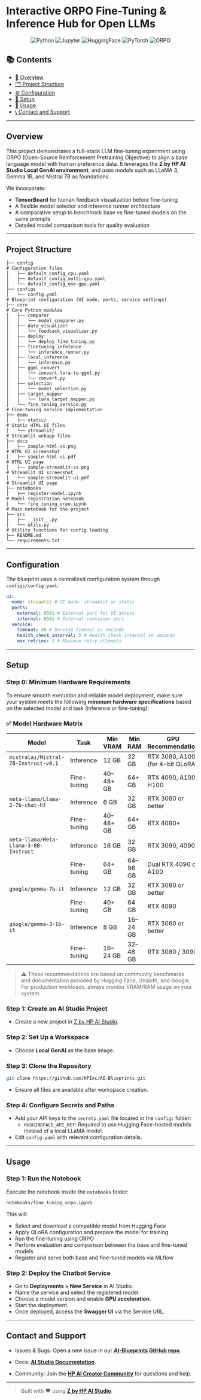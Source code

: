 # Interactive ORPO Fine-Tuning & Inference Hub for Open LLMs

<div align="center">

![Python](https://img.shields.io/badge/Python-3.10+-blue.svg?logo=python)
![Jupyter](https://img.shields.io/badge/Jupyter-supported-orange.svg?logo=jupyter)
![HuggingFace](https://img.shields.io/badge/Hugging--Face-model-yellow.svg?logo=huggingface)
![PyTorch](https://img.shields.io/badge/PyTorch-used-ee4c2c.svg?logo=pytorch)
![ORPO](https://img.shields.io/badge/ORPO-fine--tuning-lightblue.svg)

</div>

## 📚 Contents

- [🧠 Overview](#overview)
- [🗂 Project Structure](#project-structure)
- [⚙️ Configuration](#configuration)
- [🔧 Setup](#setup)
- [🚀 Usage](#usage)
- [📞 Contact and Support](#contact-and-support)

---

## Overview

This project demonstrates a full-stack LLM fine-tuning experiment using ORPO (Open-Source Reinforcement Pretraining Objective) to align a base language model with human preference data. It leverages the **Z by HP AI Studio Local GenAI environment**, and uses models such as LLaMA 3, Gemma 1B, and Mistral 7B as foundations.

We incorporate:

- **TensorBoard** for human feedback visualization before fine-tuning
- A flexible model selector and inference runner architecture
- A comparative setup to benchmark base vs fine-tuned models on the same prompts
- Detailed model comparison tools for quality evaluation

---

## Project Structure

```text
├── config                                                              # Configuration files
│   ├── default_config_cpu.yaml
│   ├── default_config_multi-gpu.yaml
│   └── default_config_one-gpu.yaml
├── configs
│   └── config.yaml                                                     # Blueprint configuration (UI mode, ports, service settings)
├── core                                                                # Core Python modules
│   ├── comparer
│   │   └── model_comparer.py
│   ├── data_visualizer
│   │   └── feedback_visualizer.py
│   ├── deploy
│   │   └── deploy_fine_tuning.py
│   ├── finetuning_inference
│   │   └── inference_runner.py
│   ├── local_inference
│   │   └── inference.py
│   ├── ggml_convert
│   │   └── convert-lora-to-ggml.py
│   │   └── convert.py
│   ├── selection
│   │   └── model_selection.py
│   ├── target_mapper
│   │   └── lora_target_mapper.py
│   └── fine_tuning_service.py                                          # Fine-tuning service implementation
├── demo
│   ├── static/                                                         # Static HTML UI files
│   └── streamlit/                                                      # Streamlit webapp files
├── docs
│   ├── sample-html-ss.png                                             # HTML UI screenshot
│   ├── sample-html-ui.pdf                                             # HTML UI page
│   ├── sample-streamlit-ss.png                                        # Streamlit UI screenshot
│   └── sample-streamlit-ui.pdf                                        # Streamlit UI page
├── notebooks
│   ├── register-model.ipynb                                           # Model registration notebook
│   └── fine_tuning_orpo.ipynb                                         # Main notebook for the project
├── src
│   ├── __init__.py
│   └── utils.py                                                        # Utility functions for config loading
├── README.md
└── requirements.txt
```

---

## Configuration

The blueprint uses a centralized configuration system through `configs/config.yaml`:

```yaml
ui:
  mode: streamlit # UI mode: streamlit or static
  ports:
    external: 8501 # External port for UI access
    internal: 8501 # Internal container port
  service:
    timeout: 30 # Service timeout in seconds
    health_check_interval: 5 # Health check interval in seconds
    max_retries: 3 # Maximum retry attempts
```

---

## Setup

### Step 0: Minimum Hardware Requirements

To ensure smooth execution and reliable model deployment, make sure your system meets the following **minimum hardware specifications** based on the selected model and task (inference or fine-tuning):

### ✅ Model Hardware Matrix

| **Model**                             | **Task**    | **Min VRAM** | **Min RAM** | **GPU Recommendation**           |
| ------------------------------------- | ----------- | ------------ | ----------- | -------------------------------- |
| `mistralai/Mistral-7B-Instruct-v0.1`  | Inference   | 12 GB        | 32 GB       | RTX 3080, A100 (for 4-bit QLoRA) |
|                                       | Fine-tuning | 40–48+ GB    | 64+ GB      | RTX 4090, A100, H100             |
| `meta-llama/Llama-2-7b-chat-hf`       | Inference   | 6 GB         | 32 GB       | RTX 3080 or better               |
|                                       | Fine-tuning | 40–48+ GB    | 64+ GB      | RTX 4090+                        |
| `meta-llama/Meta-Llama-3-8B-Instruct` | Inference   | 16 GB        | 32 GB       | RTX 3090, 4090                   |
|                                       | Fine-tuning | 64+ GB       | 64–96 GB    | Dual RTX 4090 or A100            |
| `google/gemma-7b-it`                  | Inference   | 12 GB        | 32 GB       | RTX 3080 or better               |
|                                       | Fine-tuning | 40+ GB       | 64 GB       | RTX 4090                         |
| `google/gemma-3-1b-it`                | Inference   | 8 GB         | 16–24 GB    | RTX 3060 or better               |
|                                       | Fine-tuning | 16–24 GB     | 32–48 GB    | RTX 3080 / 3090                  |

> ⚠️ These recommendations are based on community benchmarks and documentation provided by Hugging Face, Unsloth, and Google. For production workloads, always monitor VRAM/RAM usage on your system.

### Step 1: Create an AI Studio Project

- Create a new project in [Z by HP AI Studio](https://zdocs.datascience.hp.com/docs/aistudio/overview).

### Step 2: Set Up a Workspace

- Choose **Local GenAI** as the base image.

### Step 3: Clone the Repository

```bash
git clone https://github.com/HPInc/AI-Blueprints.git

```

- Ensure all files are available after workspace creation.

### Step 4: Configure Secrets and Paths

- Add your API keys to the `secrets.yaml` file located in the `configs` folder:
  - `HUGGINGFACE_API_KEY`: Required to use Hugging Face-hosted models instead of a local LLaMA model.
- Edit `config.yaml` with relevant configuration details.

---

## Usage

### Step 1: Run the Notebook

Execute the notebook inside the `notebooks` folder:

```bash
notebooks/fine_tuning_orpo.ipynb
```

This will:

- Select and download a compatible model from Hugging Face
- Apply QLoRA configuration and prepare the model for training
- Run the fine-tuning using ORPO
- Perform evaluation and comparison between the base and fine-tuned models
- Register and serve both base and fine-tuned models via MLflow

### Step 2: Deploy the Chatbot Service

- Go to **Deployments > New Service** in AI Studio.
- Name the service and select the registered model.
- Choose a model version and enable **GPU acceleration**.
- Start the deployment.
- Once deployed, access the **Swagger UI** via the Service URL.

---

## Contact and Support

- Issues & Bugs: Open a new issue in our [**AI-Blueprints GitHub repo**](https://github.com/HPInc/AI-Blueprints).

- Docs: [**AI Studio Documentation**](https://zdocs.datascience.hp.com/docs/aistudio/overview).

- Community: Join the [**HP AI Creator Community**](https://community.datascience.hp.com/) for questions and help.

---

> Built with ❤️ using [**Z by HP AI Studio**](https://www.hp.com/us-en/workstations/ai-studio.html).
